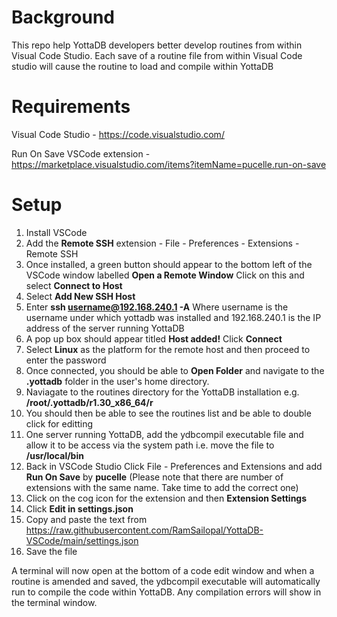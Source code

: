 # Background

This repo help YottaDB developers better develop routines from within Visual Code Studio. Each save of a routine file from within Visual Code studio will cause the routine to load and compile within YottaDB

# Requirements

Visual Code Studio - https://code.visualstudio.com/

Run On Save VSCode extension - https://marketplace.visualstudio.com/items?itemName=pucelle.run-on-save

# Setup

1) Install VSCode
2) Add the **Remote SSH** extension - File - Preferences - Extensions - Remote SSH
3) Once installed, a green button should appear to the bottom left of the VSCode window labelled **Open a Remote Window** Click on this and select **Connect to Host**
4) Select **Add New SSH Host**
5) Enter **ssh username@192.168.240.1 -A** Where username is the username under which yottadb was installed and 192.168.240.1 is the IP address of the server running YottaDB
6) A pop up box should appear titled **Host added!** Click **Connect**
7) Select **Linux** as the platform for the remote host and then proceed to enter the password
8) Once connected, you should be able to **Open Folder** and navigate to the **.yottadb** folder in the user's home directory.
9) Naviagate to the routines directory for the YottaDB installation e.g. **/root/.yottadb/r1.30_x86_64/r**
10) You should then be able to see the routines list and be able to double click for editting
11) One server running YottaDB, add the ydbcompil executable file and allow it to be access via the system path i.e. move the file to **/usr/local/bin**
12) Back in VSCode Studio Click File - Preferences and Extensions and add **Run On Save** by **pucelle** (Please note that there are number of extensions with the same name. Take time to add the correct one)
13) Click on the cog icon for the extension and then **Extension Settings**
14) Click **Edit in settings.json**
15) Copy and paste the text from https://raw.githubusercontent.com/RamSailopal/YottaDB-VSCode/main/settings.json
16) Save the file

A terminal will now open at the bottom of a code edit window and when a routine is amended and saved, the ydbcompil executable will automatically run to compile the code within YottaDB. Any compilation errors will show in the terminal window.



